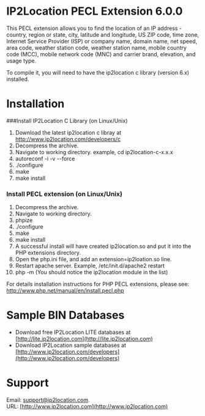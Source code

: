 # IP2Location PECL Extension 6.0.0
This PECL extension allows you to find the location of an IP address - country, region or state, city, latitude and longitude, US ZIP code, time zone, Internet Service Provider (ISP) or company name, domain name, net speed, area code, weather station code, weather station name, mobile country code (MCC), mobile network code (MNC) and carrier brand, elevation, and usage type.

To compile it, you will need to have the ip2location c library (version 6.x) installed.

# Installation

###Install IP2Location C Library (on Linux/Unix)
1. Download the latest ip2location c libray at http://www.ip2location.com/developers/c
2. Decompress the archive.
3. Navigate to working directory. example, cd ip2location-c-x.x.x
4. autoreconf -i -v --force
5. ./configure
6. make
7. make install
    
### Install PECL extension (on Linux/Unix)
1. Decompress the archive.
2. Navigate to working directory.
3. phpize
4. ./configure
5. make
6. make install
7. A successful install will have created ip2location.so and put it into the PHP extensions directory.
8. Open the php.ini file, and add an extension=ip2loation.so line.
9. Restart apache server. Example, /etc/init.d/apache2 restart
10. php -m (You should notice the ip2location module in the list)

For details installation instructions for PHP PECL extensions, please see:
http://www.php.net/manual/en/install.pecl.php

# Sample BIN Databases
* Download free IP2Location LITE databases at [http://lite.ip2location.com](http://lite.ip2location.com)  
* Download IP2Location sample databases at [http://www.ip2location.com/developers](http://www.ip2location.com/developers)

# Support
Email: support@ip2location.com.  
URL: [http://www.ip2location.com](http://www.ip2location.com)
